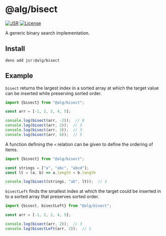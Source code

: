 # @alg/bisect

[![JSR](https://jsr.io/badges/@alg/bisect)](https://jsr.io/@alg/bisect)
[![License](https://img.shields.io/badge/MIT-green?label=license)](https://github.com/alg-js/bisect/blob/main/LICENSE)

A generic binary search implementation.

## Install

```
deno add jsr:@alg/bisect
```

## Example

`bisect` returns the largest index in a sorted array at which the target value
can be inserted while preserving sorted order.

```javascript
import {bisect} from "@alg/bisect";

const arr = [-1, 2, 2, 4, 5];

console.log(bisect(arr, -2));  // 0
console.log(bisect(arr, 2));  // 3
console.log(bisect(arr, 3));  // 3
console.log(bisect(arr, 6));  // 5
```

A function defining the `<` relation can be given to define the ordering of
items.

```javascript
import {bisect} from "@alg/bisect";

const strings = ["a", "abc", "abcd"];
const lt = (a, b) => a.length < b.length

console.log(bisect(strings, "ab", lt));  // 1
```

`bisectLeft` finds the smallest index at which the target could be inserted in
to a sorted array that preserves sorted order.

```javascript
import {bisect, bisectLeft} from "@alg/bisect";

const arr = [-1, 2, 2, 4, 5];

console.log(bisect(arr, 2));  // 3
console.log(bisectLeft(arr, 2));  // 1
```
